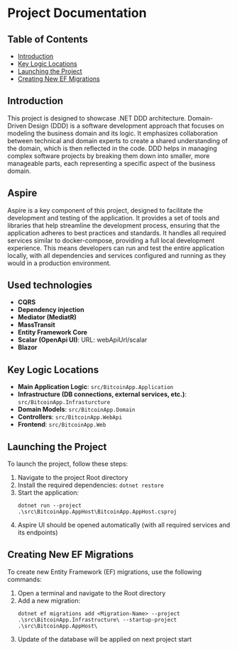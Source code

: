 # Project Documentation


## Table of Contents
- [Introduction](#introduction)
- [Key Logic Locations](#key-logic-locations)
- [Launching the Project](#launching-the-project)
- [Creating New EF Migrations](#creating-new-ef-migrations)


## Introduction
This project is designed to showcase .NET DDD architecture. Domain-Driven Design (DDD) is a software development approach that focuses on modeling the business domain and its logic. It emphasizes collaboration between technical and domain experts to create a shared understanding of the domain, which is then reflected in the code. DDD helps in managing complex software projects by breaking them down into smaller, more manageable parts, each representing a specific aspect of the business domain.


## Aspire
Aspire is a key component of this project, designed to facilitate the development and testing of the application. It provides a set of tools and libraries that help streamline the development process, ensuring that the application adheres to best practices and standards. It handles all required services similar to docker-compose, providing a full local development experience. This means developers can run and test the entire application locally, with all dependencies and services configured and running as they would in a production environment.


## Used technologies
- **CQRS** 
- **Dependency injection** 
- **Mediator (MediatR)**
- **MassTransit**
- **Entity Framework Core**
- **Scalar (OpenApi UI)**: URL: webApiUrl/scalar
- **Blazor**


## Key Logic Locations
- **Main Application Logic**: `src/BitcoinApp.Application`
- **Infrastructure (DB connections, external services, etc.)**: `src/BitcoinApp.Infrasturcture`
- **Domain Models**: `src/BitcoinApp.Domain`
- **Controllers**: `src/BitcoinApp.WebApi`
- **Frontend**: `src/BitcoinApp.Web`


## Launching the Project
To launch the project, follow these steps:
1. Navigate to the project Root directory
2. Install the required dependencies:
    ```dotnet restore```
3. Start the application:
    ```
    dotnet run --project .\src\BitcoinApp.AppHost\BitcoinApp.AppHost.csproj 
    ```
4. Aspire UI should be opened automatically (with all required services and its endpoints) 


## Creating New EF Migrations
To create new Entity Framework (EF) migrations, use the following commands:
1. Open a terminal and navigate to the Root directory
2. Add a new migration:
    ```
    dotnet ef migrations add <Migration-Name> --project .\src\BitcoinApp.Infrastructure\ --startup-project .\src\BitcoinApp.AppHost\
    ```
3. Update of the database will be applied on next project start